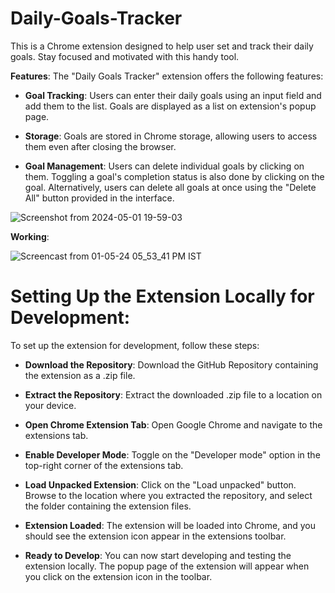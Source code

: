 # Daily-Goals-Tracker
This is a Chrome extension designed to help user set and track their daily goals. Stay focused and motivated with this handy tool.

**Features**:
The "Daily Goals Tracker" extension offers the following features:

* **Goal Tracking**:
Users can enter their daily goals using an input field and add them to the list.
Goals are displayed as a list on extension's popup page.

* **Storage**:
Goals are stored in Chrome storage, allowing users to access them even after closing the browser.

* **Goal Management**:
Users can delete individual goals by clicking on them. Toggling a goal's completion status is also done by clicking on the goal.
Alternatively, users can delete all goals at once using the "Delete All" button provided in the interface.


![Screenshot from 2024-05-01 19-59-03](https://github.com/Sanisha15/Daily-Goals-Tracker/assets/90545685/48360e50-c76e-4b74-ab73-22d5b4ae4156)

**Working**:

![Screencast from 01-05-24 05_53_41 PM IST](https://github.com/Sanisha15/Daily-Goals-Tracker/assets/90545685/d99c72e7-cfaa-46ae-9ed4-32c330570d88)


# **Setting Up the Extension Locally for Development**:

To set up the extension for development, follow these steps:

* **Download the Repository**:
Download the GitHub Repository containing the extension as a .zip file.

* **Extract the Repository**:
Extract the downloaded .zip file to a location on your device.

* **Open Chrome Extension Tab**:
Open Google Chrome and navigate to the extensions tab.

* **Enable Developer Mode**:
Toggle on the "Developer mode" option in the top-right corner of the extensions tab.

* **Load Unpacked Extension**:
Click on the "Load unpacked" button.
Browse to the location where you extracted the repository, and select the folder containing the extension files.

* **Extension Loaded**:
The extension will be loaded into Chrome, and you should see the extension icon appear in the extensions toolbar.

* **Ready to Develop**:
You can now start developing and testing the extension locally.
The popup page of the extension will appear when you click on the extension icon in the toolbar.
